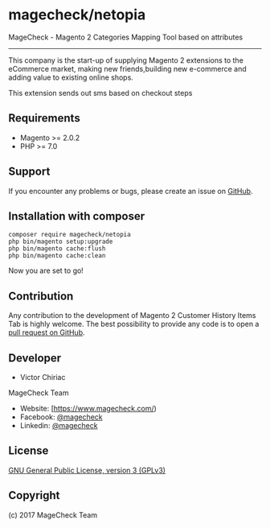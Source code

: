 # magecheck/netopia
MageCheck - Magento 2 Categories Mapping Tool based on attributes

------------
This company is the start-up of supplying Magento 2 extensions to the eCommerce market, making new friends,building new e-commerce and adding value to existing online shops.

This extension sends out sms based on checkout steps

Requirements
------------
- Magento >= 2.0.2
- PHP >= 7.0

Support
-------
If you encounter any problems or bugs, please create an issue on [GitHub](https://github.com/magecheck/netopia/issues).

Installation with composer
-------

    composer require magecheck/netopia
    php bin/magento setup:upgrade
    php bin/magento cache:flush
    php bin/magento cache:clean

Now you are set to go!

Contribution
------------
Any contribution to the development of Magento 2 Customer History Items Tab is highly welcome. The best possibility to provide any code is to open a [pull request on GitHub](https://help.github.com/articles/using-pull-requests).

Developer
---------
 * Victor Chiriac

MageCheck Team
* Website: [https://www.magecheck.com/)
* Facebook: [@magecheck](https://www.facebook.com/magecheck/)
* Linkedin: [@magecheck](https://www.linkedin.com/company-beta/11104569/)

License
-------
[GNU General Public License, version 3 (GPLv3)](http://opensource.org/licenses/gpl-3.0)

Copyright
---------
(c) 2017 MageCheck Team

